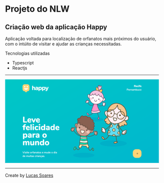 <h1>Projeto do NLW</h1>
<h2>Criação web da aplicação Happy</h2>
Aplicação voltada para localização de orfanatos mais próximos do usuário, com o intúito de visitar e ajudar as crianças necessitadas. </br>


Tecnologias utilizadas
- Typescript
- Reactjs

---
<img src="./Photo.png">

---
Create by [Lucas Soares](https://github.com/fbsoares-lu)